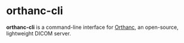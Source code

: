 # orthanc-cli

**orthanc-cli** is a command-line interface for
[Orthanc](https://book.orthanc-server.com/users/rest.html), an open-source, lightweight
DICOM server.
